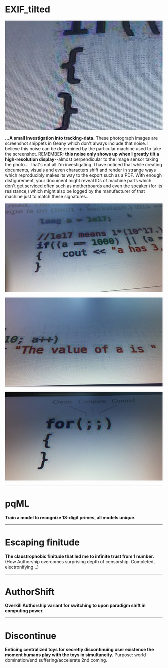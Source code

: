 <!--
Projects upcoming on a need-to-show basis.
-->




# EXIF_tilted

<p align="center">
  <img src="https://github.com/compromise-evident/WhatNext/blob/main/Other/EXIF_tilted_3.png">
</p>

**...A small investigation into tracking-data.** These photograph images are screenshot snippets in Geany which don't always include that noise. I believe this noise can be determined by the particular machine used to take the screenshot. REMEMBER: **this noise only shows up when I greatly tilt a high-resolution display**--almost perpendicular to the image sensor taking the photo... That's not all I'm investigating. I have noticed that while creating documents, visuals and even characters shift and render in strange ways which reproducibly makes its way to the export such as a PDF. With enough disfigurement, your document might reveal IDs of machine parts which don't get serviced often such as motherboards and even the speaker (for its resistance,) which might also be logged by the manufacturer of that machine just to match these signatures...

<p align="center">
  <img src="https://github.com/compromise-evident/WhatNext/blob/main/Other/EXIF_tilted_1.jpg">
</p>

<p align="center">
  <img src="https://github.com/compromise-evident/WhatNext/blob/main/Other/EXIF_tilted_2.jpg">
</p>

<p align="center">
  <img src="https://github.com/compromise-evident/WhatNext/blob/main/Other/EXIF_tilted_spider%20brain%20compares.jpg">
</p>

--------------------------------------------------------------------------------
# pqML
**Train a model to recognize 18-digit primes, all models unique.**

--------------------------------------------------------------------------------
# Escaping finitude
**The claustrophobic finitude that led me to infinite trust from 1 number.** (How Authorship overcomes surprising depth of censorship. Completed, electronifying...)

--------------------------------------------------------------------------------
# AuthorShift
**Overkill Authorship variant for switching to upon paradigm shift in computing power.**

--------------------------------------------------------------------------------
# Discontinue
**Enticing centralized toys for secretly discontinuing user existence the moment humans play with the toys in simultaneity.** Purpose: world domination/end suffering/accelerate 2nd coming.
